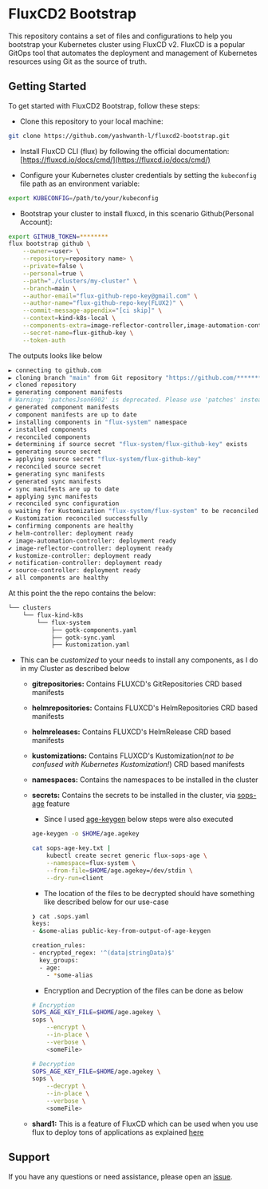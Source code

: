 # FluxCD2 Bootstrap

This repository contains a set of files and configurations to help you bootstrap your Kubernetes cluster using FluxCD v2. FluxCD is a popular GitOps tool that automates the deployment and management of Kubernetes resources using Git as the source of truth.

## Getting Started

To get started with FluxCD2 Bootstrap, follow these steps:

- Clone this repository to your local machine:

```sh
git clone https://github.com/yashwanth-l/fluxcd2-bootstrap.git
```

- Install FluxCD CLI (flux) by following the official documentation: [https://fluxcd.io/docs/cmd/](https://fluxcd.io/docs/cmd/)

- Configure your Kubernetes cluster credentials by setting the `kubeconfig` file path as an environment variable:

```sh
export KUBECONFIG=/path/to/your/kubeconfig
```

- Bootstrap your cluster to install fluxcd, in this scenario Github(Personal Account):

```sh
export GITHUB_TOKEN=********
flux bootstrap github \
    --owner=<user> \
    --repository=repository name> \
    --private=false \
    --personal=true \
    --path="./clusters/my-cluster" \
    --branch=main \
    --author-email="flux-github-repo-key@gmail.com" \
    --author-name="flux-github-repo-key(FLUX2)" \
    --commit-message-appendix="[ci skip]" \
    --context=kind-k8s-local \
    --components-extra=image-reflector-controller,image-automation-controller \
    --secret-name=flux-github-key \
    --token-auth
```

The outputs looks like below

```sh
► connecting to github.com
► cloning branch "main" from Git repository "https://github.com/*******.git"
✔ cloned repository
► generating component manifests
# Warning: 'patchesJson6902' is deprecated. Please use 'patches' instead. Run 'kustomize edit fix' to update your Kustomization automatically.
✔ generated component manifests
✔ component manifests are up to date
► installing components in "flux-system" namespace
✔ installed components
✔ reconciled components
► determining if source secret "flux-system/flux-github-key" exists
► generating source secret
► applying source secret "flux-system/flux-github-key"
✔ reconciled source secret
► generating sync manifests
✔ generated sync manifests
✔ sync manifests are up to date
► applying sync manifests
✔ reconciled sync configuration
◎ waiting for Kustomization "flux-system/flux-system" to be reconciled
✔ Kustomization reconciled successfully
► confirming components are healthy
✔ helm-controller: deployment ready
✔ image-automation-controller: deployment ready
✔ image-reflector-controller: deployment ready
✔ kustomize-controller: deployment ready
✔ notification-controller: deployment ready
✔ source-controller: deployment ready
✔ all components are healthy
```

At this point the the repo contains the below:

```sh
└── clusters
    └── flux-kind-k8s
        └── flux-system
            ├── gotk-components.yaml
            ├── gotk-sync.yaml
            ├── kustomization.yaml
```

- This can be _customized_ to your needs to install any components, as I do in my Cluster as described below

  - **gitrepositories:** Contains FLUXCD's GitRepositories CRD based manifests

  - **helmrepositories:** Contains FLUXCD's HelmRepositories CRD based manifests

  - **helmreleases:** Contains FLUXCD's HelmRelease CRD based manifests

  - **kustomizations:** Contains FLUXCD's Kustomization(_not to be confused with Kubernetes Kustomization!_) CRD based manifests

  - **namespaces:** Contains the namespaces to be installed in the cluster

  - **secrets:** Contains the secrets to be installed in the cluster, via [sops-age](https://fluxcd.io/flux/guides/mozilla-sops/#encrypting-secrets-using-age) feature

    - Since I used [age-keygen](https://github.com/FiloSottile/age#installation) below steps were also executed

    ```sh
    age-keygen -o $HOME/age.agekey

    cat sops-age-key.txt |
        kubectl create secret generic flux-sops-age \
        --namespace=flux-system \
        --from-file=$HOME/age.agekey=/dev/stdin \
        --dry-run=client
    ```

    - The location of the files to be decrypted should have something like described below for our use-case

    ```sh
    ❯ cat .sops.yaml
    keys:
    - &some-alias public-key-from-output-of-age-keygen

    creation_rules:
    - encrypted_regex: '^(data|stringData)$'
      key_groups:
      - age:
        - *some-alias
    ```

    - Encryption and Decryption of the files can be done as below

    ```sh
    # Encryption
    SOPS_AGE_KEY_FILE=$HOME/age.agekey \
    sops \
        --encrypt \
        --in-place \
        --verbose \
        <someFile>

    # Decryption
    SOPS_AGE_KEY_FILE=$HOME/age.agekey \
    sops \
        --decrypt \
        --in-place \
        --verbose \
        <someFile>
    ```

  - **shard1:** This is a feature of FluxCD which can be used when you use flux to deploy tons of applications as explained [here](https://fluxcd.io/flux/cheatsheets/sharding/)

## Support

If you have any questions or need assistance, please open an [issue](https://github.com/yashwanth-l/fluxcd2-bootstrap/issues).
